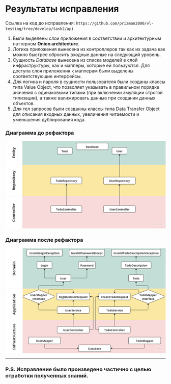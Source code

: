 # Результаты исправления

Ссылка на код до исправления: `https://github.com/prizman2000/vl-testing/tree/develop/task2/api`

1. Были выделены слои приложения в соответствии и архитектурным паттерном **Onion architecture**.
2. Логика приложения вынесена из контроллеров так как их задача как можно быстрее *сбросить* входные данные на следующий уровень.
3. Сущность *Database* вынесена из списка моделей в слой инфраструктуры, как и мапперы, которые ей пользуются. Для доступа слоя приложения к мапперам были выделены соответствующие интерфейсы. 
4. Для логина и пароля в сущности пользователя были созданы классы типа Value Object, что позволяет указывать в правильном порядке значения с одинаковыми типами (при включении эмуляции строгой типизации), а также валижировать данные при создании данных объектов.
5. Для тел запросов были созданны классы типа Data Transfer Object для описания входных данных, увеличения читаемости и уменьшения дублирования кода.

### Диаграмма до рефактора
![alt text](Diagram_Before.jpg)
### Диаграмма после рефактора
![alt text](Diagram_After.jpg)
___
### P.S. Исправление было произведено частично с целью отработки полученных знаний.
